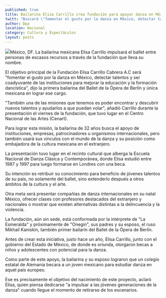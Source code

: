 ```yaml
---
published: true
title: Bailarina Elisa Carrillo crea fundación para apoyar danza en México
twitt: "Buscará \"fomentar el gusto por la danza en México, detectar talentos y ser coadyuvante de las instituciones para mejorar la educación y la formación dancística\", dijo la primera bailarina del Ballet de la Ópera de Berlín"
author: Dpa
location: Nacional
category: Cultura y Espectáculos
layout: posts
---
```


![](http://i.imgur.com/ns2zLbQm.jpg)México, DF. La bailarina mexicana Elisa Carrillo impulsará el ballet entre personas de escasos recursos a través de la fundación que lleva su nombre.

El objetivo principal de la Fundación Elisa Carrillo Cabrera A.C será "fomentar el gusto por la danza en México, detectar talentos y ser coadyuvante de las instituciones para mejorar la educación y la formación dancística", dijo la primera bailarina del Ballet de la Ópera de Berlín y única mexicana en lograr ese cargo.

"También una de las misiones que tenemos es poder encontrar y descubrir nuevos talentos y ayudarlos a que puedan volar", añadió Carrillo durante la presentación el viernes de la fundación, que tuvo lugar en el Centro Nacional de las Artes (Cenart).

Para lograr esta misión, la bailarina de 32 años busca el apoyo de instituciones, empresas, patrocinadores u organismos internacionales, pero también usará sus vínculos con el mundo de la danza y su posición como embajadora de la cultura mexicana en el extranjero.

La presentación tuvo lugar en el recinto cultural que alberga la Escuela Nacional de Danza Clásica y Contemporánea, donde Elisa estudió entre 1987 y 1997 para luego formarse en Londres con una beca.

Su intención es retribuir su conocimiento para beneficio de jóvenes talentos de su país, no solamente del ballet, sino extenderlo después a otros ámbitos de la cultura y el arte.

Otra meta será presentar compañías de danza internacionales en su natal México, ofrecer clases con profesores destacados del extranjero y nacionales o mostrar que existen alternativas distintas a la delincuencia y la violencia.

La fundación, aún sin sede, está conformada por la intérprete de "La Esmeralda" y próximamente de "Onegin", sus padres y su esposo, el ruso Mikhail Kaniskin, también primer bailarín del Ballet de la Ópera de Berlín.

Antes de crear esta iniciativa, justo hace un año, Elisa Carrillo, junto con el gobierno del Estado de México, de donde es oriunda, otorgaron becas a niños y adolescentes con potencial para la danza.

Como parte de este apoyo, la bailarina y su esposo lograron que un colegio estatal de Alemania becara a un joven mexicano para estudiar danza en aquel país europeo.

Ese es precisamente el objetivo del nacimiento de este proyecto, aclaró Elisa, quien piensa dedicarse "a impulsar a las jóvenes generaciones de la danza" cuando llegue el momento de retirarse de los escenarios.
